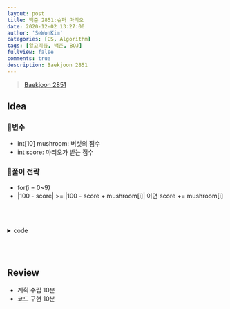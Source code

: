 ```yaml
---
layout: post
title: 백준 2851:슈퍼 마리오
date: 2020-12-02 13:27:00
author: 'SeWonKim'
categories: [CS, Algorithm]
tags: [알고리즘, 백준, BOJ]
fullview: false
comments: true
description: Baekjoon 2851
---
```


> [Baekjoon 2851](https://www.acmicpc.net/problem/2851)

## Idea

### 🥚변수

- int[10] mushroom: 버섯의 점수
- int score: 마리오가 받는 점수

### 🍳풀이 전략

- for(i = 0~9) 
- |100 - score| >= |100 - score + mushroom[i]| 이면 score += mushroom[i]
 
&nbsp;  
&nbsp;


<details>
<summary>code</summary>
<div markdown="1">

```java
import java.util.Scanner;

public class Main {

	public static void main(String[] args) {
		Scanner sc = new Scanner(System.in);
		int[] mushroom = new int[10];
		for (int i = 0; i < mushroom.length; i++) {
			mushroom[i] = sc.nextInt();
		}
		
		int score = 0;
		for (int i = 0; i < mushroom.length; i++) {
			if(Math.abs(100-score) >= Math.abs(100-(score+mushroom[i]))) {
				score += mushroom[i];
			}
			else break;
		}
		System.out.println(score);
		sc.close();
	}

}
```

</div>
</details>

&nbsp;  
&nbsp;

## Review

- 계획 수립 10분
- 코드 구현 10분

&nbsp;  
&nbsp;
